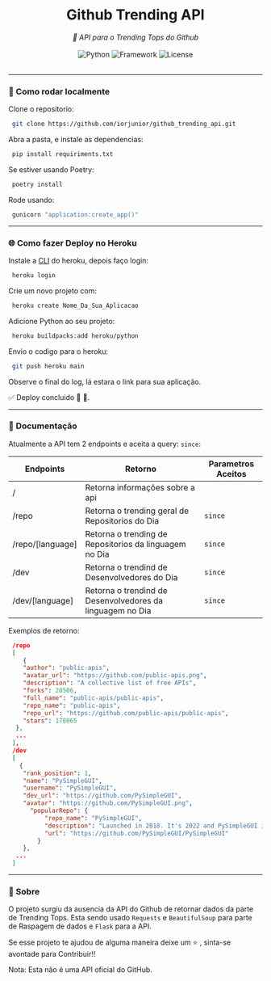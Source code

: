 <div align="center">
    <h1>Github Trending API</h1>
    <i>🔗 API para o Trending Tops do Github</i>
</div>
<br/>

<div align="center">
  <img alt="Python" src="https://img.shields.io/badge/Python-%5E3.8-green" />
  <img alt="Framework" src="https://img.shields.io/badge/Framework-Flask-blue" />
  <img alt="License" src="https://img.shields.io/badge/license-MIT-green" />
</div>
<br/>

---

### :electric_plug: Como rodar localmente

Clone o repositorio:

```sh
 git clone https://github.com/iorjunior/github_trending_api.git
```

Abra a pasta, e instale as dependencias:

```sh
 pip install requiriments.txt
```

Se estiver usando Poetry:

```sh
 poetry install
```

Rode usando:

```sh
 gunicorn "application:create_app()"
```

---

### :globe_with_meridians: Como fazer Deploy no Heroku

Instale a <a href="https://devcenter.heroku.com/articles/heroku-cli">CLI</a> do heroku, depois faço login:

```sh
 heroku login
```

Crie um novo projeto com:

```sh
 heroku create Nome_Da_Sua_Aplicacao
```

Adicione Python ao seu projeto:

```sh
 heroku buildpacks:add heroku/python
```

Envio o codigo para o heroku:

```sh
 git push heroku main
```

Observe o final do log, lá estara o link para sua aplicação.

✅ Deploy concluido 🎊 🎉.

---

### :blue_book: Documentação

Atualmente a API tem 2 endpoints e aceita a query: `since`:

| Endpoints             | Retorno                                   | Parametros Aceitos  |
| --------------------- | ----------------------------------------- | --------------------|
| /                     | Retorna informações sobre a api           |           |
| /repo                 | Retorna o trending geral de Repositorios do Dia    | `since`   |
| /repo/[language]      | Retorna o trending de Repositorios da linguagem no Dia | `since`   |
| /dev                  | Retorna o trendind de Desenvolvedores do Dia    | `since`   |
| /dev/[language]       | Retorna o trendind de Desenvolvedores da linguagem no Dia    | `since`   |

Exemplos de retorno:

```json
 /repo
 [
    {
    "author": "public-apis",
    "avatar_url": "https://github.com/public-apis.png",
    "description": "A collective list of free APIs",
    "forks": 20506,
    "full_name": "public-apis/public-apis",
    "repo_name": "public-apis",
    "repo_url": "https://github.com/public-apis/public-apis",
    "stars": 178065
  },
  ...
 ],
 /dev
 [
   {
    "rank_position": 1,
    "name": "PySimpleGUI",
    "username": "PySimpleGUI",
    "dev_url": "https://github.com/PySimpleGUI",
    "avatar": "https://github.com/PySimpleGUI.png",
      "popularRepo": {
          "repo_name": "PySimpleGUI",
          "description": "Launched in 2018. It's 2022 and PySimpleGUI is actively developed & supported...",
          "url": "https://github.com/PySimpleGUI/PySimpleGUI"
        }
    },
  ...
 ]
```

---

### 📂 Sobre

O projeto surgiu da ausencia da API do Github de retornar dados da parte de Trending Tops.
Esta sendo usado `Requests` e `BeautifulSoup` para parte de Raspagem de dados e `Flask` para a API.

Se esse projeto te ajudou de alguma maneira deixe um ⭐ , sinta-se avontade para Contribuir!!

Nota: Esta não é uma API oficial do GitHub.
